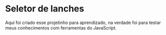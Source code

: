 <h1>Seletor de lanches</h1>
<p>Aqui foi criado esse projetinho para aprendizado,
na verdade foi para testar meus conhecimentos com ferramentas do JavaScript.</p>
